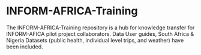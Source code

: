 # INFORM-AFRICA-Training

The INFORM-AFRICA-Training repository is a hub for knowledge transfer for INFORM-AFICA pilot project collaborators. 
Data User guides, South Africa & Nigeria Datasets (public health, individual level trips, and weather) have been included. 
